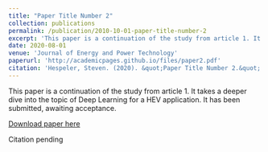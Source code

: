 ```yaml
---
title: "Paper Title Number 2"
collection: publications
permalink: /publication/2010-10-01-paper-title-number-2
excerpt: 'This paper is a continuation of the study from article 1. It takes a deeper dive into the topic of Deep Learning for a HEV application.'
date: 2020-08-01
venue: 'Journal of Energy and Power Technology'
paperurl: 'http://academicpages.github.io/files/paper2.pdf'
citation: 'Hespeler, Steven. (2020). &quot;Paper Title Number 2.&quot; <i>Journal 1</i>. 1(2).'
---
```

This paper is a continuation of the study from article 1. It takes a deeper dive into the topic of Deep Learning for a HEV application. It has been submitted, awaiting acceptance.

[Download paper here](http://academicpages.github.io/files/paper2.pdf)

Citation pending
